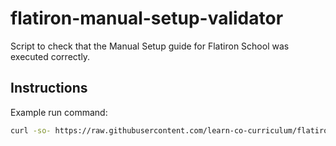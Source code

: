 # flatiron-manual-setup-validator
Script to check that the Manual Setup guide for Flatiron School was executed correctly.

## Instructions

Example run command:

```sh
curl -so- https://raw.githubusercontent.com/learn-co-curriculum/flatiron-manual-setup-validator/master/manual-setup-check.sh | bash 2> /dev/null
```
